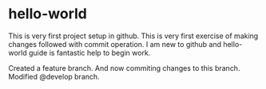 # hello-world
This is very first project setup in github. This is very first exercise of making changes followed with commit operation. I am new to github and hello-world guide is fantastic help to begin work.

Created a feature branch. And now commiting changes to this branch. Modified @develop branch.
